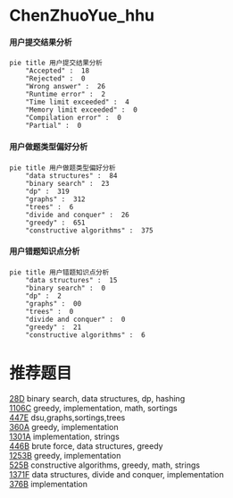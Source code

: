 # ChenZhuoYue_hhu

<!-- tabs:start -->



#### **用户提交结果分析**

```mermaid
pie title 用户提交结果分析
    "Accepted" :  18
    "Rejected" :  0
    "Wrong answer" :  26
    "Runtime error" :  2
    "Time limit exceeded" :  4
    "Memory limit exceeded" :  0
    "Compilation error" :  0
    "Partial" :  0
```

#### **用户做题类型偏好分析**

```mermaid
pie title 用户做题类型偏好分析
    "data structures" :  84
    "binary search" :  23
    "dp" :  319
    "graphs" :  312
    "trees" :  6
    "divide and conquer" :  26
    "greedy" :  651
    "constructive algorithms" :  375
```
#### **用户错题知识点分析**

```mermaid
pie title 用户错题知识点分析
    "data structures" :  15
    "binary search" :  0
    "dp" :  2
    "graphs" :  00
    "trees" :  0
    "divide and conquer" :  0
    "greedy" :  21
    "constructive algorithms" :  6
```



<!-- tabs:end -->
# 推荐题目
[28D](https://codeforces.com/contest/28/problem/D)		binary search,
                        data structures,
                        dp,
                        hashing		  
[1106C](https://codeforces.com/contest/1106/problem/C)		greedy,
                        implementation,
                        math,
                        sortings		  
[447E](https://codeforces.com/contest/447/problem/E)		dsu,graphs,sortings,trees		  
[360A](https://codeforces.com/contest/360/problem/A)		greedy,
                        implementation		  
[1301A](https://codeforces.com/contest/1301/problem/A)		implementation,
                        strings		  
[446B](https://codeforces.com/contest/446/problem/B)		brute force,
                        data structures,
                        greedy		  
[1253B](https://codeforces.com/contest/1253/problem/B)		greedy,
                        implementation		  
[525B](https://codeforces.com/contest/525/problem/B)		constructive algorithms,
                        greedy,
                        math,
                        strings		  
[1371F](https://codeforces.com/contest/1371/problem/F)		data structures,
                        divide and conquer,
                        implementation		  
[376B](https://codeforces.com/contest/376/problem/B)		implementation		  
